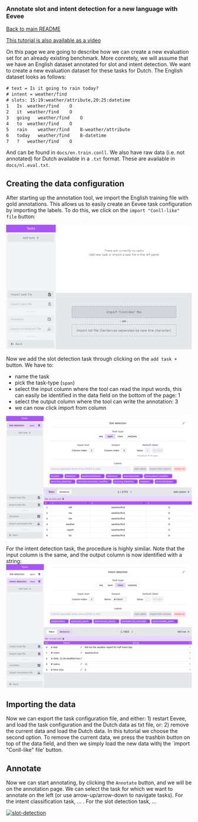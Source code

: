 ### Annotate slot and intent detection for a new language with Eevee

[Back to main README](../README.md)

[This tutorial is also available as a video]()

On this page we are going to describe how we can create a new evaluation set
for an already existing benchmark. More conretely, we will assume 
that we have an English dataset annotated for slot and
intent detection. We want to create a new evaluation dataset for these tasks
for Dutch.  The English dataset looks as follows:

```
# text = Is it going to rain today?
# intent = weather/find
# slots: 15:19:weather/attribute,20:25:datetime
1	Is	weather/find	O
2	it	weather/find	O
3	going	weather/find	O
4	to	weather/find	O
5	rain	weather/find	B-weather/attribute
6	today	weather/find	B-datetime
7	?	weather/find	O

```

And can be found in `docs/en.train.conll`. We also have raw data (i.e. not
annotated) for Dutch available in a `.txt` format. These are available in
`docs/nl.eval.txt`. 

## Creating the data configuration
After starting up the annotation tool, we import the English training file with 
gold annotations. This allows us to easily create an Eevee task configuration by
importing the labels. To do this, we click on the `import "Conll-like" file` button:

[![import-conll](import-conll.png)]()

Now we add the slot detection task through clicking on the `add task +` button.
We have to:
* name the task
* pick the task-type (`span`)
* select the input column where the tool can read the input words, this can
  easily be identified in the data field on the bottom of the page: 1
* select the output column where the tool can write the annotation: 3
* we can now click import from column

[![slot-detection](slot-detection.png)]()


For the intent detection task, the procedure is highly similar. Note that the
input column is the same, and the output column is now identified with a string:
[![slot-detection](intent-detection.png)]()

## Importing the data
Now we can export the task configuration file, and either: 1) restart Eevee, and
load the task configuration and the Dutch data as txt file, or: 2) remove the current
data and load the Dutch data. In this tutorial we choose the second option. To remove
the current data, we press the trashbin button on top of the data field, and then 
we simply load the new data withj the `import "Conll-like" file' button.

## Annotate
Now we can start annotating, by clicking the `Annotate` button, and we will be on 
the annotation page. We can select the task for which we want to annotate on the left
(or use arrow-up/arrow-down to navigate tasks). For the intent classification task, 
... . For the slot detection task, ...

[![slot-detection](slot-intent-annotation.png)]()




